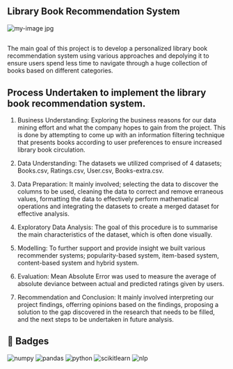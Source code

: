 ## Library Book Recommendation System

![my-image jpg](https://c1.thejournal.ie/media/2022/10/shutterstock_1491910001-2-752x501.jpg)


## 
The main goal of this project is to develop a personalized library book recommendation system using various approaches and depolying it to ensure users spend less time to navigate through a huge collection of books based on different categories.

## Process Undertaken to implement the library book recommendation system.

1. Business Understanding: Exploring the business reasons for our data mining effort and what the company hopes to gain from the project. This is done by attempting to come up with an information filtering technique that presents books according to user preferences to ensure increased library book circulation.

2. Data Understanding: The datasets we utilized comprised of 4 datasets; Books.csv, Ratings.csv, User.csv, Books-extra.csv. 

3. Data Preparation: It mainly involved; selecting the data to discover the columns to be used, cleaning the data to correct and remove erraneous values, formatting the data to effectively perform mathematical operations and integrating the datasets to create a merged dataset for effective analysis.

4. Exploratory Data Analysis: The goal of this procedure is to summarise the main characteristics of the dataset, which is often done visually.  

5. Modelling: To further support and provide insight we built various recommender systems; popularity-based system, item-based system, content-based system and hybrid system.

6. Evaluation: Mean Absolute Error was used to measure the average of absolute deviance between actual and predicted ratings given by users.

6. Recommendation and Conclusion: It mainly involved interpreting our project findings, offerring opinions based on the findings, proposing a solution to the gap discovered in the research that needs to be filled, and the next steps to be undertaken in future analysis.

## 🔗 Badges

![numpy](https://img.shields.io/badge/Numpy-777BB4?style=for-the-badge&logo=numpy&logoColor=white)  ![pandas](https://img.shields.io/badge/Pandas-2C2D72?style=for-the-badge&logo=pandas&logoColor=white)   ![python](https://img.shields.io/badge/Python-FFD43B?style=for-the-badge&logo=python&logoColor=blue)    ![scikitlearn](https://img.shields.io/badge/scikit_learn-F7931E?style=for-the-badge&logo=scikit-learn&logoColor=white)    ![nlp](https://img.shields.io/badge/nlp-209117?style=for-the-badge&logo=nlp&logoColor=white)
